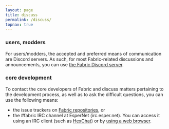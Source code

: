 ```yaml
---
layout: page
title: discuss
permalink: /discuss/
topnav: true
---
```


### users, modders

For users/modders, the accepted and preferred means of communication are Discord servers. As such, for most Fabric-related discussions and announcements, you can use [the Fabric Discord server](https://discord.gg/v6v4pMv).

### core development

To contact the core developers of Fabric and discuss matters pertaining to the development process, as well as to ask the difficult questions, you can use the following means:

* the issue trackers on [Fabric repositories](https://github.com/FabricMC), or
* the #fabric IRC channel at EsperNet (irc.esper.net). You can access it using an IRC client (such as [HexChat](https://hexchat.github.io/)) or by [using a web browser](https://webchat.esper.net/).